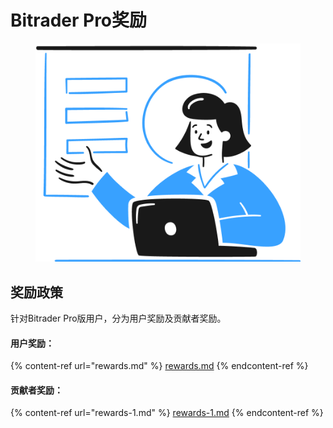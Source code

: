 # Bitrader Pro奖励

<figure><img src="../../.gitbook/assets/Group.png" alt=""><figcaption></figcaption></figure>

## 奖励政策

针对Bitrader Pro版用户，分为用户奖励及贡献者奖励。

#### 用户奖励：

{% content-ref url="rewards.md" %}
[rewards.md](rewards.md)
{% endcontent-ref %}

#### 贡献者奖励：

{% content-ref url="rewards-1.md" %}
[rewards-1.md](rewards-1.md)
{% endcontent-ref %}
